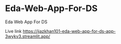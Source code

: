 # Eda-Web-App-For-DS
Eda Web App For DS

Live link 
https://ijazkhan101-eda-web-app-for-ds-app-3wykv3.streamlit.app/
